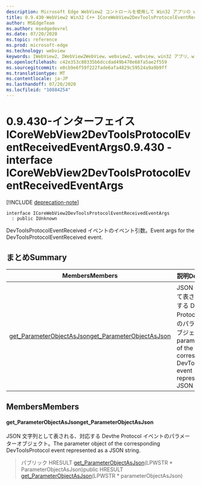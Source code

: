 ```yaml
---
description: Microsoft Edge WebView2 コントロールを使用して Win32 アプリの web コンテンツをホストする
title: 0.9.430-WebView2 Win32 C++ ICoreWebView2DevToolsProtocolEventReceivedEventArgs
author: MSEdgeTeam
ms.author: msedgedevrel
ms.date: 07/20/2020
ms.topic: reference
ms.prod: microsoft-edge
ms.technology: webview
keywords: IWebView2、IWebView2WebView、webview2、webview、win32 アプリ、win32、edge、ICoreWebView2、ICoreWebView2Host、browser control、edge html
ms.openlocfilehash: c42e353c80335b6dccdad49b470e68fa5ae2f559
ms.sourcegitcommit: e0cb9e6f59f222fade6afa4829c59524a9a9b9ff
ms.translationtype: MT
ms.contentlocale: ja-JP
ms.lasthandoff: 07/20/2020
ms.locfileid: "10884254"
---
```

# <span data-ttu-id="7dbf1-104">0.9.430-インターフェイス ICoreWebView2DevToolsProtocolEventReceivedEventArgs</span><span class="sxs-lookup"><span data-stu-id="7dbf1-104">0.9.430 - interface ICoreWebView2DevToolsProtocolEventReceivedEventArgs</span></span> 

[!INCLUDE [deprecation-note](../../includes/deprecation-note.md)]

```
interface ICoreWebView2DevToolsProtocolEventReceivedEventArgs
  : public IUnknown
```

<span data-ttu-id="7dbf1-105">DevToolsProtocolEventReceived イベントのイベント引数。</span><span class="sxs-lookup"><span data-stu-id="7dbf1-105">Event args for the DevToolsProtocolEventReceived event.</span></span>

## <span data-ttu-id="7dbf1-106">まとめ</span><span class="sxs-lookup"><span data-stu-id="7dbf1-106">Summary</span></span>

 <span data-ttu-id="7dbf1-107">Members</span><span class="sxs-lookup"><span data-stu-id="7dbf1-107">Members</span></span>                        | <span data-ttu-id="7dbf1-108">説明</span><span class="sxs-lookup"><span data-stu-id="7dbf1-108">Descriptions</span></span>
--------------------------------|---------------------------------------------
[<span data-ttu-id="7dbf1-109">get_ParameterObjectAsJson</span><span class="sxs-lookup"><span data-stu-id="7dbf1-109">get_ParameterObjectAsJson</span></span>](#get_parameterobjectasjson) | <span data-ttu-id="7dbf1-110">JSON 文字列として表される、対応する Devthe Protocol イベントのパラメーターオブジェクト。</span><span class="sxs-lookup"><span data-stu-id="7dbf1-110">The parameter object of the corresponding DevToolsProtocol event represented as a JSON string.</span></span>

## <span data-ttu-id="7dbf1-111">Members</span><span class="sxs-lookup"><span data-stu-id="7dbf1-111">Members</span></span>

#### <span data-ttu-id="7dbf1-112">get_ParameterObjectAsJson</span><span class="sxs-lookup"><span data-stu-id="7dbf1-112">get_ParameterObjectAsJson</span></span> 

<span data-ttu-id="7dbf1-113">JSON 文字列として表される、対応する Devthe Protocol イベントのパラメーターオブジェクト。</span><span class="sxs-lookup"><span data-stu-id="7dbf1-113">The parameter object of the corresponding DevToolsProtocol event represented as a JSON string.</span></span>

> <span data-ttu-id="7dbf1-114">パブリック HRESULT [get_ParameterObjectAsJson](#get_parameterobjectasjson)(LPWSTR \* ParameterObjectAsJson)</span><span class="sxs-lookup"><span data-stu-id="7dbf1-114">public HRESULT [get_ParameterObjectAsJson](#get_parameterobjectasjson)(LPWSTR \* parameterObjectAsJson)</span></span>

